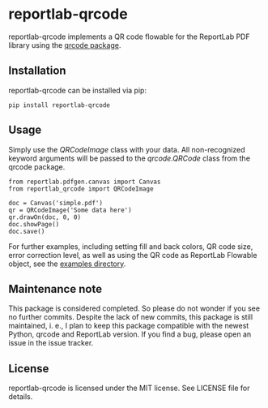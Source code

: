 reportlab-qrcode
================

reportlab-qrcode implements a QR code flowable for the ReportLab PDF library
using the [qrcode package](https://pypi.org/project/qrcode/).


Installation
------------

reportlab-qrcode can be installed via pip:

    pip install reportlab-qrcode


Usage
-----

Simply use the *QRCodeImage* class with your data. All non-recognized keyword
arguments will be passed to the *qrcode.QRCode* class from the qrcode package.

    from reportlab.pdfgen.canvas import Canvas
    from reportlab_qrcode import QRCodeImage

    doc = Canvas('simple.pdf')
    qr = QRCodeImage('Some data here')
    qr.drawOn(doc, 0, 0)
    doc.showPage()
    doc.save()

For further examples, including setting fill and back colors, QR code size,
error correction level, as well as using the QR code as ReportLab Flowable
object, see the [examples directory](https://github.com/hprid/reportlab-qrcode/tree/master/examples).


Maintenance note
----------------

This package is considered completed. So please do not wonder if you see no
further commits. Despite the lack of new commits, this package is still
maintained, i. e., I plan to keep this package compatible with the newest
Python, qrcode and ReportLab version. If you find a bug, please open an issue
in the issue tracker.


License
-------

reportlab-qrcode is licensed under the MIT license. See LICENSE file for
details.

